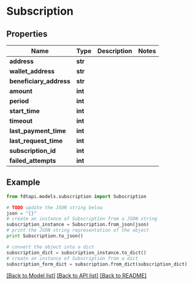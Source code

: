 # Subscription


## Properties
Name | Type | Description | Notes
------------ | ------------- | ------------- | -------------
**address** | **str** |  | 
**wallet_address** | **str** |  | 
**beneficiary_address** | **str** |  | 
**amount** | **int** |  | 
**period** | **int** |  | 
**start_time** | **int** |  | 
**timeout** | **int** |  | 
**last_payment_time** | **int** |  | 
**last_request_time** | **int** |  | 
**subscription_id** | **int** |  | 
**failed_attempts** | **int** |  | 

## Example

```python
from fdtapi.models.subscription import Subscription

# TODO update the JSON string below
json = "{}"
# create an instance of Subscription from a JSON string
subscription_instance = Subscription.from_json(json)
# print the JSON string representation of the object
print Subscription.to_json()

# convert the object into a dict
subscription_dict = subscription_instance.to_dict()
# create an instance of Subscription from a dict
subscription_form_dict = subscription.from_dict(subscription_dict)
```
[[Back to Model list]](../README.md#documentation-for-models) [[Back to API list]](../README.md#documentation-for-api-endpoints) [[Back to README]](../README.md)


